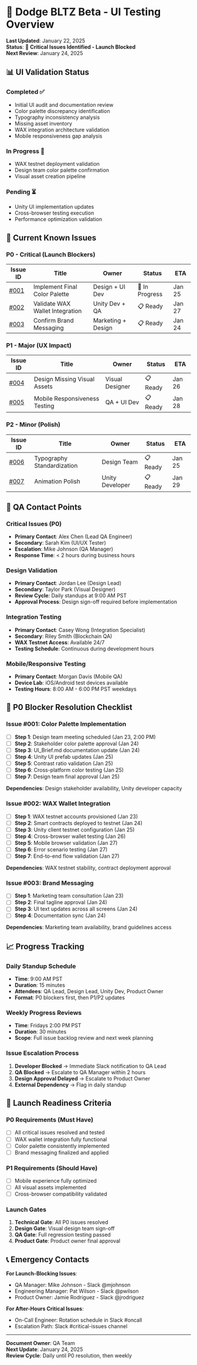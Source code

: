 # 🧪 Dodge BLTZ Beta - UI Testing Overview

**Last Updated**: January 22, 2025  
**Status**: 🚨 **Critical Issues Identified - Launch Blocked**  
**Next Review**: January 24, 2025

## 📊 UI Validation Status

### **Completed ✅**
- Initial UI audit and documentation review
- Color palette discrepancy identification
- Typography inconsistency analysis
- Missing asset inventory
- WAX integration architecture validation
- Mobile responsiveness gap analysis

### **In Progress 🔄**
- WAX testnet deployment validation
- Design team color palette confirmation
- Visual asset creation pipeline

### **Pending ⏳**
- Unity UI implementation updates
- Cross-browser testing execution
- Performance optimization validation

## 🐛 Current Known Issues

### **P0 - Critical (Launch Blockers)**
| Issue ID | Title | Owner | Status | ETA |
|----------|-------|-------|--------|-----|
| [#001](link-to-issue) | Implement Final Color Palette | Design + UI Dev | 🔄 In Progress | Jan 25 |
| [#002](link-to-issue) | Validate WAX Wallet Integration | Unity Dev + QA | 📋 Ready | Jan 27 |
| [#003](link-to-issue) | Confirm Brand Messaging | Marketing + Design | 📋 Ready | Jan 24 |

### **P1 - Major (UX Impact)**
| Issue ID | Title | Owner | Status | ETA |
|----------|-------|-------|--------|-----|
| [#004](link-to-issue) | Design Missing Visual Assets | Visual Designer | 📋 Ready | Jan 26 |
| [#005](link-to-issue) | Mobile Responsiveness Testing | QA + UI Dev | 📋 Ready | Jan 28 |

### **P2 - Minor (Polish)**
| Issue ID | Title | Owner | Status | ETA |
|----------|-------|-------|--------|-----|
| [#006](link-to-issue) | Typography Standardization | Design Team | 📋 Ready | Jan 25 |
| [#007](link-to-issue) | Animation Polish | Unity Developer | 📋 Ready | Jan 29 |

## 👥 QA Contact Points

### **Critical Issues (P0)**
- **Primary Contact**: Alex Chen (Lead QA Engineer)
- **Secondary**: Sarah Kim (UI/UX Tester)
- **Escalation**: Mike Johnson (QA Manager)
- **Response Time**: < 2 hours during business hours

### **Design Validation**
- **Primary Contact**: Jordan Lee (Design Lead)
- **Secondary**: Taylor Park (Visual Designer)
- **Review Cycle**: Daily standups at 9:00 AM PST
- **Approval Process**: Design sign-off required before implementation

### **Integration Testing**
- **Primary Contact**: Casey Wong (Integration Specialist)
- **Secondary**: Riley Smith (Blockchain QA)
- **WAX Testnet Access**: Available 24/7
- **Testing Schedule**: Continuous during development hours

### **Mobile/Responsive Testing**
- **Primary Contact**: Morgan Davis (Mobile QA)
- **Device Lab**: iOS/Android test devices available
- **Testing Hours**: 8:00 AM - 6:00 PM PST weekdays

## 🎯 P0 Blocker Resolution Checklist

### **Issue #001: Color Palette Implementation**
- [ ] **Step 1**: Design team meeting scheduled (Jan 23, 2:00 PM)
- [ ] **Step 2**: Stakeholder color palette approval (Jan 24)
- [ ] **Step 3**: UI_Brief.md documentation update (Jan 24)
- [ ] **Step 4**: Unity UI prefab updates (Jan 25)
- [ ] **Step 5**: Contrast ratio validation (Jan 25)
- [ ] **Step 6**: Cross-platform color testing (Jan 25)
- [ ] **Step 7**: Design team final approval (Jan 25)

**Dependencies**: Design stakeholder availability, Unity developer capacity

### **Issue #002: WAX Wallet Integration**
- [ ] **Step 1**: WAX testnet accounts provisioned (Jan 23)
- [ ] **Step 2**: Smart contracts deployed to testnet (Jan 24)
- [ ] **Step 3**: Unity client testnet configuration (Jan 25)
- [ ] **Step 4**: Cross-browser wallet testing (Jan 26)
- [ ] **Step 5**: Mobile browser validation (Jan 27)
- [ ] **Step 6**: Error scenario testing (Jan 27)
- [ ] **Step 7**: End-to-end flow validation (Jan 27)

**Dependencies**: WAX testnet stability, contract deployment approval

### **Issue #003: Brand Messaging**
- [ ] **Step 1**: Marketing team consultation (Jan 23)
- [ ] **Step 2**: Final tagline approval (Jan 24)
- [ ] **Step 3**: UI text updates across all screens (Jan 24)
- [ ] **Step 4**: Documentation sync (Jan 24)

**Dependencies**: Marketing team availability, brand guidelines access

## 📈 Progress Tracking

### **Daily Standup Schedule**
- **Time**: 9:00 AM PST
- **Duration**: 15 minutes
- **Attendees**: QA Lead, Design Lead, Unity Dev, Product Owner
- **Format**: P0 blockers first, then P1/P2 updates

### **Weekly Progress Reviews**
- **Time**: Fridays 2:00 PM PST
- **Duration**: 30 minutes
- **Scope**: Full issue backlog review and next week planning

### **Issue Escalation Process**
1. **Developer Blocked** → Immediate Slack notification to QA Lead
2. **QA Blocked** → Escalate to QA Manager within 2 hours
3. **Design Approval Delayed** → Escalate to Product Owner
4. **External Dependency** → Flag in daily standup

## 🚀 Launch Readiness Criteria

### **P0 Requirements (Must Have)**
- [ ] All critical issues resolved and tested
- [ ] WAX wallet integration fully functional
- [ ] Color palette consistently implemented
- [ ] Brand messaging finalized and applied

### **P1 Requirements (Should Have)**
- [ ] Mobile experience fully optimized
- [ ] All visual assets implemented
- [ ] Cross-browser compatibility validated

### **Launch Gates**
1. **Technical Gate**: All P0 issues resolved
2. **Design Gate**: Visual design team sign-off
3. **QA Gate**: Full regression testing passed
4. **Product Gate**: Product owner final approval

## 📞 Emergency Contacts

**For Launch-Blocking Issues**:
- QA Manager: Mike Johnson - Slack @mjohnson
- Engineering Manager: Pat Wilson - Slack @pwilson  
- Product Owner: Jamie Rodriguez - Slack @jrodriguez

**For After-Hours Critical Issues**:
- On-Call Engineer: Rotation schedule in Slack #oncall
- Escalation Path: Slack #critical-issues channel

---

**Document Owner**: QA Team  
**Next Update**: January 24, 2025  
**Review Cycle**: Daily until P0 resolution, then weekly